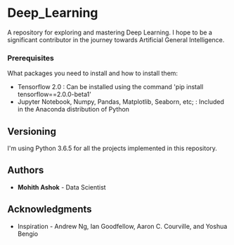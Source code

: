 # Deep_Learning

A repository for exploring and mastering Deep Learning. I hope to be a significant contributor in the journey towards Artificial General Intelligence.

### Prerequisites

What packages you need to install and how to install them:
- Tensorflow 2.0 : Can be installed using the command 'pip install tensorflow==2.0.0-beta1'
- Jupyter Notebook, Numpy, Pandas, Matplotlib, Seaborn, etc; : Included in the Anaconda distribution of Python

## Versioning

I'm using Python 3.6.5 for all the projects implemented in this repository. 

## Authors

* **Mohith Ashok** - Data Scientist


## Acknowledgments

* Inspiration - Andrew Ng, Ian Goodfellow, Aaron C. Courville, and Yoshua Bengio
